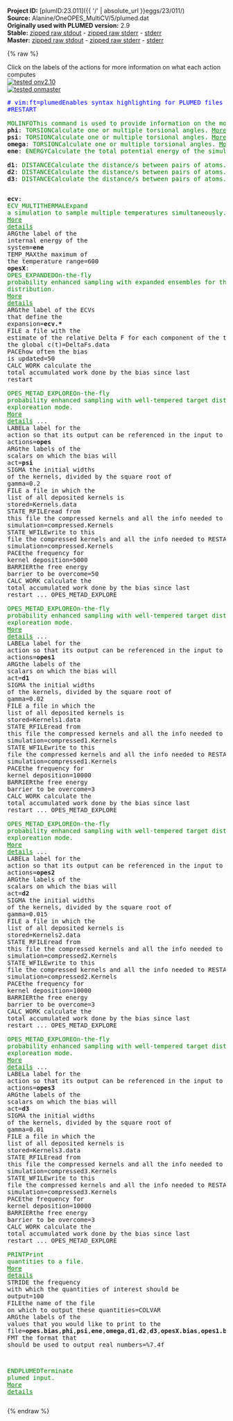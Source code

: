 **Project ID:** [plumID:23.011]({{ '/' | absolute_url }}eggs/23/011/)  
**Source:** Alanine/OneOPES_MultiCV/5/plumed.dat  
**Originally used with PLUMED version:** 2.9  
**Stable:** [zipped raw stdout](plumed.dat.plumed.stdout.txt.zip) - [zipped raw stderr](plumed.dat.plumed.stderr.txt.zip) - [stderr](plumed.dat.plumed.stderr)  
**Master:** [zipped raw stdout](plumed.dat.plumed_master.stdout.txt.zip) - [zipped raw stderr](plumed.dat.plumed_master.stderr.txt.zip) - [stderr](plumed.dat.plumed_master.stderr)  

{% raw %}
<div class="plumedpreheader">
<div class="headerInfo" id="value_details_data/Alanine/OneOPES_MultiCV/5/plumed.dat"> Click on the labels of the actions for more information on what each action computes </div>
<div class="containerBadge">
<div class="headerBadge"><a href="plumed.dat.plumed.stderr"><img src="https://img.shields.io/badge/v2.10-passing-green.svg" alt="tested onv2.10" /></a></div>
<div class="headerBadge"><a href="plumed.dat.plumed_master.stderr"><img src="https://img.shields.io/badge/master-passing-green.svg" alt="tested onmaster" /></a></div>
</div>
</div>
<pre class="plumedlisting">
<span class="plumedtooltip" style="color:blue"># vim:ft=plumed<span class="right">Enables syntax highlighting for PLUMED files in vim. See <a href="https://www.plumed.org/doc-master/user-doc/html/vim">here for more details. </a><i></i></span></span>
<span style="color:blue" class="comment">#RESTART</span>
<br/><span class="plumedtooltip" style="color:green">MOLINFO<span class="right">This command is used to provide information on the molecules that are present in your system. <a href="https://www.plumed.org/doc-master/user-doc/html/MOLINFO" style="color:green">More details</a><i></i></span></span> <span class="plumedtooltip">STRUCTURE<span class="right">a file in pdb format containing a reference structure<i></i></span></span>=input.ala2.pdb
<span style="display:none;" id="data/Alanine/OneOPES_MultiCV/5/plumed.dat">The MOLINFO action with label <b></b> calculates something</span><b name="data/Alanine/OneOPES_MultiCV/5/plumed.datphi" onclick='showPath("data/Alanine/OneOPES_MultiCV/5/plumed.dat","data/Alanine/OneOPES_MultiCV/5/plumed.datphi","data/Alanine/OneOPES_MultiCV/5/plumed.datphi","brown")'>phi</b>: <span class="plumedtooltip" style="color:green">TORSION<span class="right">Calculate one or multiple torsional angles. <a href="https://www.plumed.org/doc-master/user-doc/html/TORSION" style="color:green">More details</a><i></i></span></span> <span class="plumedtooltip">ATOMS<span class="right">the four atoms involved in the torsional angle<i></i></span></span>=<span class="plumedtooltip">@phi-2<span class="right">the four atoms that are required to calculate the phi dihedral for residue 2. <a href="https://www.plumed.org/doc-master/user-doc/html/MOLINFO">Click here</a> for more information. <i></i></span></span>
<span style="display:none;" id="data/Alanine/OneOPES_MultiCV/5/plumed.datphi">The TORSION action with label <b>phi</b> calculates the following quantities:<table  align="center" frame="void" width="95%" cellpadding="5%"><tr><td width="5%"><b> Quantity </b>  </td><td><b> Description </b> </td></tr><tr><td width="5%">phi.value</td><td>the TORSION involving these atoms</td></tr></table></span><b name="data/Alanine/OneOPES_MultiCV/5/plumed.datpsi" onclick='showPath("data/Alanine/OneOPES_MultiCV/5/plumed.dat","data/Alanine/OneOPES_MultiCV/5/plumed.datpsi","data/Alanine/OneOPES_MultiCV/5/plumed.datpsi","brown")'>psi</b>: <span class="plumedtooltip" style="color:green">TORSION<span class="right">Calculate one or multiple torsional angles. <a href="https://www.plumed.org/doc-master/user-doc/html/TORSION" style="color:green">More details</a><i></i></span></span> <span class="plumedtooltip">ATOMS<span class="right">the four atoms involved in the torsional angle<i></i></span></span>=<span class="plumedtooltip">@psi-2<span class="right">the four atoms that are required to calculate the psi dihedral for residue 2. <a href="https://www.plumed.org/doc-master/user-doc/html/MOLINFO">Click here</a> for more information. <i></i></span></span>
<span style="display:none;" id="data/Alanine/OneOPES_MultiCV/5/plumed.datpsi">The TORSION action with label <b>psi</b> calculates the following quantities:<table  align="center" frame="void" width="95%" cellpadding="5%"><tr><td width="5%"><b> Quantity </b>  </td><td><b> Description </b> </td></tr><tr><td width="5%">psi.value</td><td>the TORSION involving these atoms</td></tr></table></span><b name="data/Alanine/OneOPES_MultiCV/5/plumed.datomega" onclick='showPath("data/Alanine/OneOPES_MultiCV/5/plumed.dat","data/Alanine/OneOPES_MultiCV/5/plumed.datomega","data/Alanine/OneOPES_MultiCV/5/plumed.datomega","brown")'>omega</b>: <span class="plumedtooltip" style="color:green">TORSION<span class="right">Calculate one or multiple torsional angles. <a href="https://www.plumed.org/doc-master/user-doc/html/TORSION" style="color:green">More details</a><i></i></span></span> <span class="plumedtooltip">ATOMS<span class="right">the four atoms involved in the torsional angle<i></i></span></span>=<span class="plumedtooltip">@omega-2<span class="right">the four atoms that are required to calculate the omega dihedral for residue 2. <a href="https://www.plumed.org/doc-master/user-doc/html/MOLINFO">Click here</a> for more information. <i></i></span></span>
<span style="display:none;" id="data/Alanine/OneOPES_MultiCV/5/plumed.datomega">The TORSION action with label <b>omega</b> calculates the following quantities:<table  align="center" frame="void" width="95%" cellpadding="5%"><tr><td width="5%"><b> Quantity </b>  </td><td><b> Description </b> </td></tr><tr><td width="5%">omega.value</td><td>the TORSION involving these atoms</td></tr></table></span><b name="data/Alanine/OneOPES_MultiCV/5/plumed.datene" onclick='showPath("data/Alanine/OneOPES_MultiCV/5/plumed.dat","data/Alanine/OneOPES_MultiCV/5/plumed.datene","data/Alanine/OneOPES_MultiCV/5/plumed.datene","brown")'>ene</b>: <span class="plumedtooltip" style="color:green">ENERGY<span class="right">Calculate the total potential energy of the simulation box. <a href="https://www.plumed.org/doc-master/user-doc/html/ENERGY" style="color:green">More details</a><i></i></span></span>
<br/><span style="display:none;" id="data/Alanine/OneOPES_MultiCV/5/plumed.datene">The ENERGY action with label <b>ene</b> calculates something</span><b name="data/Alanine/OneOPES_MultiCV/5/plumed.datd1" onclick='showPath("data/Alanine/OneOPES_MultiCV/5/plumed.dat","data/Alanine/OneOPES_MultiCV/5/plumed.datd1","data/Alanine/OneOPES_MultiCV/5/plumed.datd1","brown")'>d1</b>: <span class="plumedtooltip" style="color:green">DISTANCE<span class="right">Calculate the distance/s between pairs of atoms. <a href="https://www.plumed.org/doc-master/user-doc/html/DISTANCE" style="color:green">More details</a><i></i></span></span> <span class="plumedtooltip">ATOMS<span class="right">the pair of atom that we are calculating the distance between<i></i></span></span>=2,19
<span style="display:none;" id="data/Alanine/OneOPES_MultiCV/5/plumed.datd1">The DISTANCE action with label <b>d1</b> calculates the following quantities:<table  align="center" frame="void" width="95%" cellpadding="5%"><tr><td width="5%"><b> Quantity </b>  </td><td><b> Description </b> </td></tr><tr><td width="5%">d1.value</td><td>the DISTANCE between this pair of atoms</td></tr></table></span><b name="data/Alanine/OneOPES_MultiCV/5/plumed.datd2" onclick='showPath("data/Alanine/OneOPES_MultiCV/5/plumed.dat","data/Alanine/OneOPES_MultiCV/5/plumed.datd2","data/Alanine/OneOPES_MultiCV/5/plumed.datd2","brown")'>d2</b>: <span class="plumedtooltip" style="color:green">DISTANCE<span class="right">Calculate the distance/s between pairs of atoms. <a href="https://www.plumed.org/doc-master/user-doc/html/DISTANCE" style="color:green">More details</a><i></i></span></span> <span class="plumedtooltip">ATOMS<span class="right">the pair of atom that we are calculating the distance between<i></i></span></span>=6,17
<span style="display:none;" id="data/Alanine/OneOPES_MultiCV/5/plumed.datd2">The DISTANCE action with label <b>d2</b> calculates the following quantities:<table  align="center" frame="void" width="95%" cellpadding="5%"><tr><td width="5%"><b> Quantity </b>  </td><td><b> Description </b> </td></tr><tr><td width="5%">d2.value</td><td>the DISTANCE between this pair of atoms</td></tr></table></span><b name="data/Alanine/OneOPES_MultiCV/5/plumed.datd3" onclick='showPath("data/Alanine/OneOPES_MultiCV/5/plumed.dat","data/Alanine/OneOPES_MultiCV/5/plumed.datd3","data/Alanine/OneOPES_MultiCV/5/plumed.datd3","brown")'>d3</b>: <span class="plumedtooltip" style="color:green">DISTANCE<span class="right">Calculate the distance/s between pairs of atoms. <a href="https://www.plumed.org/doc-master/user-doc/html/DISTANCE" style="color:green">More details</a><i></i></span></span> <span class="plumedtooltip">ATOMS<span class="right">the pair of atom that we are calculating the distance between<i></i></span></span>=7,16

<span style="display:none;" id="data/Alanine/OneOPES_MultiCV/5/plumed.datd3">The DISTANCE action with label <b>d3</b> calculates the following quantities:<table  align="center" frame="void" width="95%" cellpadding="5%"><tr><td width="5%"><b> Quantity </b>  </td><td><b> Description </b> </td></tr><tr><td width="5%">d3.value</td><td>the DISTANCE between this pair of atoms</td></tr></table></span><b name="data/Alanine/OneOPES_MultiCV/5/plumed.datecv" onclick='showPath("data/Alanine/OneOPES_MultiCV/5/plumed.dat","data/Alanine/OneOPES_MultiCV/5/plumed.datecv","data/Alanine/OneOPES_MultiCV/5/plumed.datecv","brown")'>ecv</b>: <span class="plumedtooltip" style="color:green">ECV_MULTITHERMAL<span class="right">Expand a simulation to sample multiple temperatures simultaneously. <a href="https://www.plumed.org/doc-master/user-doc/html/ECV_MULTITHERMAL" style="color:green">More details</a><i></i></span></span> <span class="plumedtooltip">ARG<span class="right">the label of the internal energy of the system<i></i></span></span>=<b name="data/Alanine/OneOPES_MultiCV/5/plumed.datene">ene</b> <span class="plumedtooltip">TEMP_MAX<span class="right">the maximum of the temperature range<i></i></span></span>=600
<span style="display:none;" id="data/Alanine/OneOPES_MultiCV/5/plumed.datecv">The ECV_MULTITHERMAL action with label <b>ecv</b> calculates the following quantities:<table  align="center" frame="void" width="95%" cellpadding="5%"><tr><td width="5%"><b> Quantity </b>  </td><td><b> Description </b> </td></tr><tr><td width="5%">ecv..#!custom</td><td>the names of the output components for this action depend on the actions input file see the example inputs below for details</td></tr></table></span><b name="data/Alanine/OneOPES_MultiCV/5/plumed.datopesX" onclick='showPath("data/Alanine/OneOPES_MultiCV/5/plumed.dat","data/Alanine/OneOPES_MultiCV/5/plumed.datopesX","data/Alanine/OneOPES_MultiCV/5/plumed.datopesX","brown")'>opesX</b>: <span class="plumedtooltip" style="color:green">OPES_EXPANDED<span class="right">On-the-fly probability enhanced sampling with expanded ensembles for the target distribution. <a href="https://www.plumed.org/doc-master/user-doc/html/OPES_EXPANDED" style="color:green">More details</a><i></i></span></span> <span class="plumedtooltip">ARG<span class="right">the label of the ECVs that define the expansion<i></i></span></span>=<b name="data/Alanine/OneOPES_MultiCV/5/plumed.datecv">ecv.*</b> <span class="plumedtooltip">FILE<span class="right"> a file with the estimate of the relative Delta F for each component of the target and of the global c(t)<i></i></span></span>=DeltaFs.data <span class="plumedtooltip">PACE<span class="right">how often the bias is updated<i></i></span></span>=50 <span class="plumedtooltip">CALC_WORK<span class="right"> calculate the total accumulated work done by the bias since last restart<i></i></span></span>
<br/><span style="display:none;" id="data/Alanine/OneOPES_MultiCV/5/plumed.datopesX">The OPES_EXPANDED action with label <b>opesX</b> calculates the following quantities:<table  align="center" frame="void" width="95%" cellpadding="5%"><tr><td width="5%"><b> Quantity </b>  </td><td><b> Description </b> </td></tr><tr><td width="5%">opesX.bias</td><td>the instantaneous value of the bias potential</td></tr><tr><td width="5%">opesX.work</td><td>total accumulated work done by the bias</td></tr></table></span><span class="plumedtooltip" style="color:green">OPES_METAD_EXPLORE<span class="right">On-the-fly probability enhanced sampling with well-tempered target distribution in exploreation mode. <a href="https://www.plumed.org/doc-master/user-doc/html/OPES_METAD_EXPLORE" style="color:green">More details</a><i></i></span></span> ...
  <span class="plumedtooltip">LABEL<span class="right">a label for the action so that its output can be referenced in the input to other actions<i></i></span></span>=<b name="data/Alanine/OneOPES_MultiCV/5/plumed.datopes" onclick='showPath("data/Alanine/OneOPES_MultiCV/5/plumed.dat","data/Alanine/OneOPES_MultiCV/5/plumed.datopes","data/Alanine/OneOPES_MultiCV/5/plumed.datopes","brown")'>opes</b>
  <span class="plumedtooltip">ARG<span class="right">the labels of the scalars on which the bias will act<i></i></span></span>=<b name="data/Alanine/OneOPES_MultiCV/5/plumed.datpsi">psi</b>
  <span class="plumedtooltip">SIGMA<span class="right"> the initial widths of the kernels, divided by the square root of gamma<i></i></span></span>=0.2
  <span class="plumedtooltip">FILE<span class="right"> a file in which the list of all deposited kernels is stored<i></i></span></span>=Kernels.data
  <span class="plumedtooltip">STATE_RFILE<span class="right">read from this file the compressed kernels and all the info needed to RESTART the simulation<i></i></span></span>=compressed.Kernels
  <span class="plumedtooltip">STATE_WFILE<span class="right">write to this file the compressed kernels and all the info needed to RESTART the simulation<i></i></span></span>=compressed.Kernels
  <span class="plumedtooltip">PACE<span class="right">the frequency for kernel deposition<i></i></span></span>=5000
  <span class="plumedtooltip">BARRIER<span class="right">the free energy barrier to be overcome<i></i></span></span>=50
  <span class="plumedtooltip">CALC_WORK<span class="right"> calculate the total accumulated work done by the bias since last restart<i></i></span></span>
... OPES_METAD_EXPLORE
<br/><span style="display:none;" id="data/Alanine/OneOPES_MultiCV/5/plumed.datopes">The OPES_METAD_EXPLORE action with label <b>opes</b> calculates the following quantities:<table  align="center" frame="void" width="95%" cellpadding="5%"><tr><td width="5%"><b> Quantity </b>  </td><td><b> Description </b> </td></tr><tr><td width="5%">opes.bias</td><td>the instantaneous value of the bias potential</td></tr><tr><td width="5%">opes.rct</td><td>estimate of c(t)</td></tr><tr><td width="5%">opes.zed</td><td>estimate of Z_n</td></tr><tr><td width="5%">opes.neff</td><td>effective sample size</td></tr><tr><td width="5%">opes.nker</td><td>total number of compressed kernels used to represent the bias</td></tr><tr><td width="5%">opes.work</td><td>total accumulated work done by the bias</td></tr></table></span><span class="plumedtooltip" style="color:green">OPES_METAD_EXPLORE<span class="right">On-the-fly probability enhanced sampling with well-tempered target distribution in exploreation mode. <a href="https://www.plumed.org/doc-master/user-doc/html/OPES_METAD_EXPLORE" style="color:green">More details</a><i></i></span></span> ...
  <span class="plumedtooltip">LABEL<span class="right">a label for the action so that its output can be referenced in the input to other actions<i></i></span></span>=<b name="data/Alanine/OneOPES_MultiCV/5/plumed.datopes1" onclick='showPath("data/Alanine/OneOPES_MultiCV/5/plumed.dat","data/Alanine/OneOPES_MultiCV/5/plumed.datopes1","data/Alanine/OneOPES_MultiCV/5/plumed.datopes1","brown")'>opes1</b>
  <span class="plumedtooltip">ARG<span class="right">the labels of the scalars on which the bias will act<i></i></span></span>=<b name="data/Alanine/OneOPES_MultiCV/5/plumed.datd1">d1</b>
  <span class="plumedtooltip">SIGMA<span class="right"> the initial widths of the kernels, divided by the square root of gamma<i></i></span></span>=0.02
  <span class="plumedtooltip">FILE<span class="right"> a file in which the list of all deposited kernels is stored<i></i></span></span>=Kernels1.data
  <span class="plumedtooltip">STATE_RFILE<span class="right">read from this file the compressed kernels and all the info needed to RESTART the simulation<i></i></span></span>=compressed1.Kernels
  <span class="plumedtooltip">STATE_WFILE<span class="right">write to this file the compressed kernels and all the info needed to RESTART the simulation<i></i></span></span>=compressed1.Kernels
  <span class="plumedtooltip">PACE<span class="right">the frequency for kernel deposition<i></i></span></span>=10000
  <span class="plumedtooltip">BARRIER<span class="right">the free energy barrier to be overcome<i></i></span></span>=3
  <span class="plumedtooltip">CALC_WORK<span class="right"> calculate the total accumulated work done by the bias since last restart<i></i></span></span>
... OPES_METAD_EXPLORE
<br/><span style="display:none;" id="data/Alanine/OneOPES_MultiCV/5/plumed.datopes1">The OPES_METAD_EXPLORE action with label <b>opes1</b> calculates the following quantities:<table  align="center" frame="void" width="95%" cellpadding="5%"><tr><td width="5%"><b> Quantity </b>  </td><td><b> Description </b> </td></tr><tr><td width="5%">opes1.bias</td><td>the instantaneous value of the bias potential</td></tr><tr><td width="5%">opes1.rct</td><td>estimate of c(t)</td></tr><tr><td width="5%">opes1.zed</td><td>estimate of Z_n</td></tr><tr><td width="5%">opes1.neff</td><td>effective sample size</td></tr><tr><td width="5%">opes1.nker</td><td>total number of compressed kernels used to represent the bias</td></tr><tr><td width="5%">opes1.work</td><td>total accumulated work done by the bias</td></tr></table></span><span class="plumedtooltip" style="color:green">OPES_METAD_EXPLORE<span class="right">On-the-fly probability enhanced sampling with well-tempered target distribution in exploreation mode. <a href="https://www.plumed.org/doc-master/user-doc/html/OPES_METAD_EXPLORE" style="color:green">More details</a><i></i></span></span> ...
  <span class="plumedtooltip">LABEL<span class="right">a label for the action so that its output can be referenced in the input to other actions<i></i></span></span>=<b name="data/Alanine/OneOPES_MultiCV/5/plumed.datopes2" onclick='showPath("data/Alanine/OneOPES_MultiCV/5/plumed.dat","data/Alanine/OneOPES_MultiCV/5/plumed.datopes2","data/Alanine/OneOPES_MultiCV/5/plumed.datopes2","brown")'>opes2</b>
  <span class="plumedtooltip">ARG<span class="right">the labels of the scalars on which the bias will act<i></i></span></span>=<b name="data/Alanine/OneOPES_MultiCV/5/plumed.datd2">d2</b>
  <span class="plumedtooltip">SIGMA<span class="right"> the initial widths of the kernels, divided by the square root of gamma<i></i></span></span>=0.015
  <span class="plumedtooltip">FILE<span class="right"> a file in which the list of all deposited kernels is stored<i></i></span></span>=Kernels2.data
  <span class="plumedtooltip">STATE_RFILE<span class="right">read from this file the compressed kernels and all the info needed to RESTART the simulation<i></i></span></span>=compressed2.Kernels
  <span class="plumedtooltip">STATE_WFILE<span class="right">write to this file the compressed kernels and all the info needed to RESTART the simulation<i></i></span></span>=compressed2.Kernels
  <span class="plumedtooltip">PACE<span class="right">the frequency for kernel deposition<i></i></span></span>=10000
  <span class="plumedtooltip">BARRIER<span class="right">the free energy barrier to be overcome<i></i></span></span>=3
  <span class="plumedtooltip">CALC_WORK<span class="right"> calculate the total accumulated work done by the bias since last restart<i></i></span></span>
... OPES_METAD_EXPLORE
<br/><span style="display:none;" id="data/Alanine/OneOPES_MultiCV/5/plumed.datopes2">The OPES_METAD_EXPLORE action with label <b>opes2</b> calculates the following quantities:<table  align="center" frame="void" width="95%" cellpadding="5%"><tr><td width="5%"><b> Quantity </b>  </td><td><b> Description </b> </td></tr><tr><td width="5%">opes2.bias</td><td>the instantaneous value of the bias potential</td></tr><tr><td width="5%">opes2.rct</td><td>estimate of c(t)</td></tr><tr><td width="5%">opes2.zed</td><td>estimate of Z_n</td></tr><tr><td width="5%">opes2.neff</td><td>effective sample size</td></tr><tr><td width="5%">opes2.nker</td><td>total number of compressed kernels used to represent the bias</td></tr><tr><td width="5%">opes2.work</td><td>total accumulated work done by the bias</td></tr></table></span><span class="plumedtooltip" style="color:green">OPES_METAD_EXPLORE<span class="right">On-the-fly probability enhanced sampling with well-tempered target distribution in exploreation mode. <a href="https://www.plumed.org/doc-master/user-doc/html/OPES_METAD_EXPLORE" style="color:green">More details</a><i></i></span></span> ...
  <span class="plumedtooltip">LABEL<span class="right">a label for the action so that its output can be referenced in the input to other actions<i></i></span></span>=<b name="data/Alanine/OneOPES_MultiCV/5/plumed.datopes3" onclick='showPath("data/Alanine/OneOPES_MultiCV/5/plumed.dat","data/Alanine/OneOPES_MultiCV/5/plumed.datopes3","data/Alanine/OneOPES_MultiCV/5/plumed.datopes3","brown")'>opes3</b>
  <span class="plumedtooltip">ARG<span class="right">the labels of the scalars on which the bias will act<i></i></span></span>=<b name="data/Alanine/OneOPES_MultiCV/5/plumed.datd3">d3</b>
  <span class="plumedtooltip">SIGMA<span class="right"> the initial widths of the kernels, divided by the square root of gamma<i></i></span></span>=0.01
  <span class="plumedtooltip">FILE<span class="right"> a file in which the list of all deposited kernels is stored<i></i></span></span>=Kernels3.data
  <span class="plumedtooltip">STATE_RFILE<span class="right">read from this file the compressed kernels and all the info needed to RESTART the simulation<i></i></span></span>=compressed3.Kernels
  <span class="plumedtooltip">STATE_WFILE<span class="right">write to this file the compressed kernels and all the info needed to RESTART the simulation<i></i></span></span>=compressed3.Kernels
  <span class="plumedtooltip">PACE<span class="right">the frequency for kernel deposition<i></i></span></span>=10000
  <span class="plumedtooltip">BARRIER<span class="right">the free energy barrier to be overcome<i></i></span></span>=3
  <span class="plumedtooltip">CALC_WORK<span class="right"> calculate the total accumulated work done by the bias since last restart<i></i></span></span>
... OPES_METAD_EXPLORE
<br/><span style="display:none;" id="data/Alanine/OneOPES_MultiCV/5/plumed.datopes3">The OPES_METAD_EXPLORE action with label <b>opes3</b> calculates the following quantities:<table  align="center" frame="void" width="95%" cellpadding="5%"><tr><td width="5%"><b> Quantity </b>  </td><td><b> Description </b> </td></tr><tr><td width="5%">opes3.bias</td><td>the instantaneous value of the bias potential</td></tr><tr><td width="5%">opes3.rct</td><td>estimate of c(t)</td></tr><tr><td width="5%">opes3.zed</td><td>estimate of Z_n</td></tr><tr><td width="5%">opes3.neff</td><td>effective sample size</td></tr><tr><td width="5%">opes3.nker</td><td>total number of compressed kernels used to represent the bias</td></tr><tr><td width="5%">opes3.work</td><td>total accumulated work done by the bias</td></tr></table></span><span class="plumedtooltip" style="color:green">PRINT<span class="right">Print quantities to a file. <a href="https://www.plumed.org/doc-master/user-doc/html/PRINT" style="color:green">More details</a><i></i></span></span> <span class="plumedtooltip">STRIDE<span class="right"> the frequency with which the quantities of interest should be output<i></i></span></span>=100 <span class="plumedtooltip">FILE<span class="right">the name of the file on which to output these quantities<i></i></span></span>=COLVAR <span class="plumedtooltip">ARG<span class="right">the labels of the values that you would like to print to the file<i></i></span></span>=<b name="data/Alanine/OneOPES_MultiCV/5/plumed.datopes">opes.bias</b>,<b name="data/Alanine/OneOPES_MultiCV/5/plumed.datphi">phi</b>,<b name="data/Alanine/OneOPES_MultiCV/5/plumed.datpsi">psi</b>,<b name="data/Alanine/OneOPES_MultiCV/5/plumed.datene">ene</b>,<b name="data/Alanine/OneOPES_MultiCV/5/plumed.datomega">omega</b>,<b name="data/Alanine/OneOPES_MultiCV/5/plumed.datd1">d1</b>,<b name="data/Alanine/OneOPES_MultiCV/5/plumed.datd2">d2</b>,<b name="data/Alanine/OneOPES_MultiCV/5/plumed.datd3">d3</b>,<b name="data/Alanine/OneOPES_MultiCV/5/plumed.datopesX">opesX.bias</b>,<b name="data/Alanine/OneOPES_MultiCV/5/plumed.datopes1">opes1.bias</b>,<b name="data/Alanine/OneOPES_MultiCV/5/plumed.datopes2">opes2.bias</b>,<b name="data/Alanine/OneOPES_MultiCV/5/plumed.datopes3">opes3.bias</b>,<b name="data/Alanine/OneOPES_MultiCV/5/plumed.datopes">opes.work</b>,<b name="data/Alanine/OneOPES_MultiCV/5/plumed.datopesX">opesX.work</b>,<b name="data/Alanine/OneOPES_MultiCV/5/plumed.datopes1">opes1.work</b>,<b name="data/Alanine/OneOPES_MultiCV/5/plumed.datopes2">opes2.work</b>,<b name="data/Alanine/OneOPES_MultiCV/5/plumed.datopes3">opes3.work</b> <span class="plumedtooltip">FMT<span class="right"> the format that should be used to output real numbers<i></i></span></span>=%7.4f

<span class="plumedtooltip" style="color:green">ENDPLUMED<span class="right">Terminate plumed input. <a href="https://www.plumed.org/doc-master/user-doc/html/ENDPLUMED" style="color:green">More details</a><i></i></span></span><span style="color:blue" class="comment">
</span></pre>
{% endraw %}
